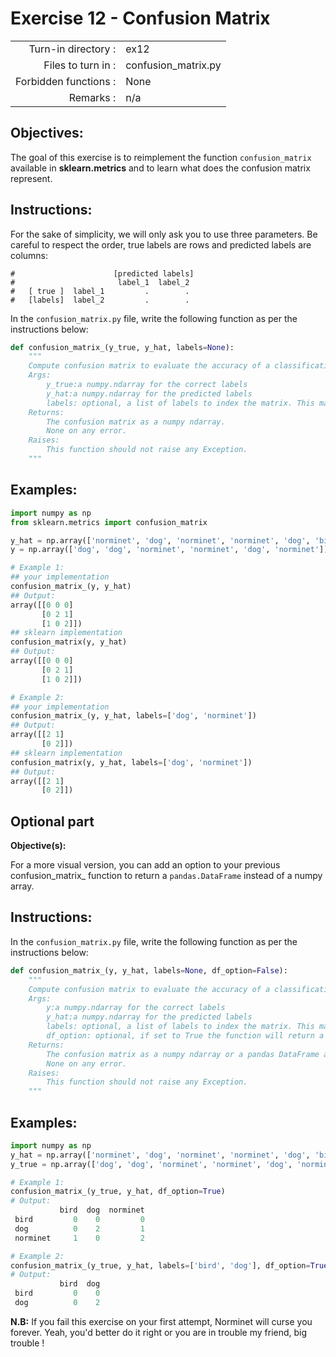 # Exercise 12 - Confusion Matrix

|                         |                         |
| -----------------------:| ----------------------- |
|   Turn-in directory :   |  ex12                   |
|   Files to turn in :    |  confusion_matrix.py    |
|   Forbidden functions : |  None                   |
|   Remarks :             |  n/a                    |

## Objectives:

The goal of this exercise is to reimplement the function `confusion_matrix` available in **sklearn.metrics** and to learn what does the confusion matrix represent.

## Instructions:

For the sake of simplicity, we will only ask you to use three parameters.
Be careful to respect the order, true labels are rows and predicted labels are columns:

```
#                      [predicted labels]    
#                       label_1  label_2
#   [ true ]  label_1         .        .
#   [labels]  label_2         .        .
```

In the `confusion_matrix.py` file, write the following function as per the instructions below:
```python
def confusion_matrix_(y_true, y_hat, labels=None):
    """
    Compute confusion matrix to evaluate the accuracy of a classification.
    Args:
        y_true:a numpy.ndarray for the correct labels
        y_hat:a numpy.ndarray for the predicted labels
        labels: optional, a list of labels to index the matrix. This may be used to reorder or select a subset of labels. (default=None)
    Returns: 
        The confusion matrix as a numpy ndarray.
        None on any error.
    Raises:
        This function should not raise any Exception.
    """
```

## Examples:
```python
import numpy as np
from sklearn.metrics import confusion_matrix

y_hat = np.array(['norminet', 'dog', 'norminet', 'norminet', 'dog', 'bird'])
y = np.array(['dog', 'dog', 'norminet', 'norminet', 'dog', 'norminet'])

# Example 1: 
## your implementation
confusion_matrix_(y, y_hat)
## Output:
array([[0 0 0]
       [0 2 1]
       [1 0 2]])
## sklearn implementation
confusion_matrix(y, y_hat)
## Output:
array([[0 0 0]
       [0 2 1]
       [1 0 2]])

# Example 2:
## your implementation
confusion_matrix_(y, y_hat, labels=['dog', 'norminet'])
## Output:
array([[2 1]
       [0 2]])
## sklearn implementation
confusion_matrix(y, y_hat, labels=['dog', 'norminet'])
## Output:
array([[2 1]
       [0 2]])
```

## Optional part

**Objective(s):**

For a more visual version, you can add an option to your previous confusion_matrix_ function to return a `pandas.DataFrame` instead of a numpy array.

## Instructions:

In the `confusion_matrix.py` file, write the following function as per the instructions below:
```python
def confusion_matrix_(y, y_hat, labels=None, df_option=False):
    """
    Compute confusion matrix to evaluate the accuracy of a classification.
    Args:
        y:a numpy.ndarray for the correct labels
        y_hat:a numpy.ndarray for the predicted labels
        labels: optional, a list of labels to index the matrix. This may be used to reorder or select a subset of labels. (default=None)
        df_option: optional, if set to True the function will return a pandas DataFrame instead of a numpy array. (default=False)
    Returns: 
        The confusion matrix as a numpy ndarray or a pandas DataFrame according to df_option value.
        None on any error.
    Raises:
        This function should not raise any Exception.
    """
```

## Examples:
```python
import numpy as np
y_hat = np.array(['norminet', 'dog', 'norminet', 'norminet', 'dog', 'bird'])
y_true = np.array(['dog', 'dog', 'norminet', 'norminet', 'dog', 'norminet'])

# Example 1: 
confusion_matrix_(y_true, y_hat, df_option=True)
# Output:
           bird  dog  norminet
 bird         0    0         0
 dog          0    2         1
 norminet     1    0         2

# Example 2:
confusion_matrix_(y_true, y_hat, labels=['bird', 'dog'], df_option=True)
# Output:
           bird  dog
 bird         0    0
 dog          0    2
```

**N.B:** If you fail this exercise on your first attempt, Norminet will curse you forever. Yeah, you'd better do it right or you are in trouble my friend, big trouble !
